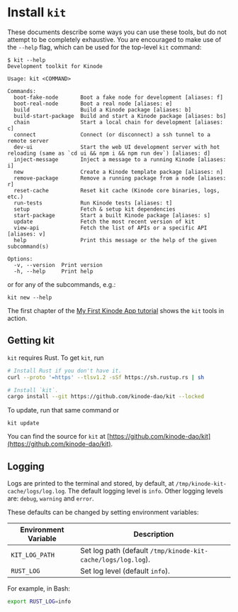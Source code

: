 # Install `kit`

These documents describe some ways you can use these tools, but do not attempt to be completely exhaustive.
You are encouraged to make use of the `--help` flag, which can be used for the top-level `kit` command:

```
$ kit --help
Development toolkit for Kinode

Usage: kit <COMMAND>

Commands:
  boot-fake-node       Boot a fake node for development [aliases: f]
  boot-real-node       Boot a real node [aliases: e]
  build                Build a Kinode package [aliases: b]
  build-start-package  Build and start a Kinode package [aliases: bs]
  chain                Start a local chain for development [aliases: c]
  connect              Connect (or disconnect) a ssh tunnel to a remote server
  dev-ui               Start the web UI development server with hot reloading (same as `cd ui && npm i && npm run dev`) [aliases: d]
  inject-message       Inject a message to a running Kinode [aliases: i]
  new                  Create a Kinode template package [aliases: n]
  remove-package       Remove a running package from a node [aliases: r]
  reset-cache          Reset kit cache (Kinode core binaries, logs, etc.)
  run-tests            Run Kinode tests [aliases: t]
  setup                Fetch & setup kit dependencies
  start-package        Start a built Kinode package [aliases: s]
  update               Fetch the most recent version of kit
  view-api             Fetch the list of APIs or a specific API [aliases: v]
  help                 Print this message or the help of the given subcommand(s)

Options:
  -v, --version  Print version
  -h, --help     Print help
```

or for any of the subcommands, e.g.:

```
kit new --help
```

The first chapter of the [My First Kinode App tutorial](../my_first_app/chapter_1.md) shows the `kit` tools in action.

## Getting kit

`kit` requires Rust.
To get `kit`, run

```bash
# Install Rust if you don't have it.
curl --proto '=https' --tlsv1.2 -sSf https://sh.rustup.rs | sh

# Install `kit`.
cargo install --git https://github.com/kinode-dao/kit --locked
```

To update, run that same command or

```
kit update
```

You can find the source for `kit` at [https://github.com/kinode-dao/kit](https://github.com/kinode-dao/kit).

## Logging

Logs are printed to the terminal and stored, by default, at `/tmp/kinode-kit-cache/logs/log.log`.
The default logging level is `info`.
Other logging levels are: `debug`, `warning` and `error`.

These defaults can be changed by setting environment variables:

Environment Variable | Description
-------------------- | -----------
`KIT_LOG_PATH`       | Set log path (default `/tmp/kinode-kit-cache/logs/log.log`).
`RUST_LOG`           | Set log level (default `info`).

For example, in Bash:

```bash
export RUST_LOG=info
```
